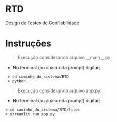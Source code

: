 # RTD
Design de Testes de Confiabilidade

# Instruções

> Execução considerando arquivo \_\_main\_\_.py:  
* No terminal (ou anaconda prompt) digitar;

```
 > cd caminho_do_sistema/RTD
 > python .
```

> Execução considerando arquivo app.py:  
* No terminal (ou anaconda prompt) digitar;

```
> cd caminho_do_sistema/RTD/files
> streamlit run app.py
```